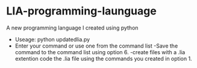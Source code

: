# LIA-programming-launguage
A new programming language I created using python

- Useage: python updatedlia.py 
- Enter your command or use one from the command list
-Save the command to the command list using option 6.
-create files with a .lia extention code the .lia file using the commands you created in option 1.
